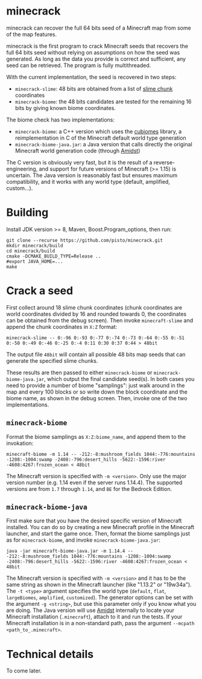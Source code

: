 # minecrack

minecrack can recover the full 64 bits seed of a Minecraft map from some of the map features.

minecrack is the first program to crack Minecraft seeds that recovers the full 64 bits seed without relying on assumptions on how the seed was generated. As long as the data you provide is correct and sufficient, any seed can be retrieved. The program is fully multithreaded.

With the current implementation, the seed is recovered in two steps:

* `minecrack-slime`: 48 bits are obtained from a list of [slime chunk](https://minecraft.gamepedia.com/Slime#.22Slime_chunks.22) coordinates
* `minecrack-biome`: the 48 bits candidates are tested for the remaining 16 bits by giving known biome coordinates.

The biome check has two implementations:

* `minecrack-biome`: a C++ version which uses the [cubiomes](https://github.com/Cubitect/cubiomes) library, a reimplementation in C of the Minecraft default world type generation
* `minecrack-biome-java.jar`: a Java version that calls directly the original Minecraft world generation code (through [Amidst](https://github.com/toolbox4minecraft/amidst))

The C version is obviously very fast, but it is the result of a reverse-engineering, and support for future versions of Minecraft (>= 1.15) is uncertain. The Java version is reasonably fast but ensures maximum compatibility, and it works with any world type (default, amplified, custom...).

# Building

Install JDK version >= 8, Maven, Boost.Program_options, then run:

```
git clone --recurse https://github.com/pisto/minecrack.git
mkdir minecrack/build
cd minecrack/build
cmake -DCMAKE_BUILD_TYPE=Release ..
#export JAVA_HOME=...
make
```

# Crack a seed

First collect around 18 slime chunk coordinates (chunk coordinates are world coordinates divided by 16 and rounded towards 0, the coordinates can be obtained from the debug screen). Then invoke `minecraft-slime` and append the chunk coordinates in `X:Z` format:

```
minecrack-slime -- 0:-96 0:-93 0:-77 0:-74 0:-73 0:-64 0:-55 0:-51 0:-50 0:-49 0:-46 0:-25 0:-4 0:11 0:30 0:37 0:44 > 48bit
```

The output file `48bit` will contain all possible 48 bits map seeds that can generate the specified slime chunks.

These results are then passed to either `minecrack-biome` or `minecrack-biome-java.jar`, which output the final candidate seed(s). In both cases you need to provide a number of biome "samplings": just walk around in the map and every 100 blocks or so write down the block coordinate and the biome name, as shown in the debug screen. Then, invoke one of the two implementations.

## `minecrack-biome`

Format the biome samplings as `X:Z:biome_name`, and append them to the invokation:

```
minecraft-biome -m 1.14 -- -212:-8:mushroom_fields 1044:-776:mountains -1208:-1004:swamp -2408:-796:desert_hills -5622:-1596:river -4608:4267:frozen_ocean < 48bit
```

The Minecraft version is specified with `-m <version>`. Only use the major version number (e.g. 1.14 even if the server runs 1.14.4). The supported versions are from `1.7` through `1.14`, and `BE` for the Bedrock Edition.


## `minecrack-biome-java`

First make sure that you have the desired specific version of Minecraft installed. You can do so by creating a new Minecraft profile in the Minecraft launcher, and start the game once. Then, format the biome samplings just as for `minecrack-biome`, and invoke `minecrack-biome-java.jar`:

```
java -jar minecraft-biome-java.jar -m 1.14.4 -- -212:-8:mushroom_fields 1044:-776:mountains -1208:-1004:swamp -2408:-796:desert_hills -5622:-1596:river -4608:4267:frozen_ocean < 48bit
```

The Minecraft version is specified with `-m <version>` and it has to be the same string as shown in the Minecraft launcher (like "1.13.2" or "19w34a"). The `-t <type>` argument specifies the world type (`default`, `flat`, `largeBiomes`, `amplified`, `customized`). The generator options can be set with the argument `-g <string>`, but use this parameter only if you know what you are doing. The Java version will use [Amidst](https://github.com/toolbox4minecraft/amidst) internally to locate your Minecraft installation (`.minecraft`), attach to it and run the tests. If your Minecraft installation is in a non-standard path, pass the argument `--mcpath <path_to_.minecraft>`.

# Technical details

To come later.
